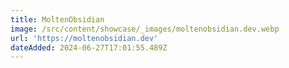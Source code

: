 ```yaml
---
title: MoltenObsidian
image: /src/content/showcase/_images/moltenobsidian.dev.webp
url: 'https://moltenobsidian.dev'
dateAdded: 2024-06-27T17:01:55.489Z
---
```


